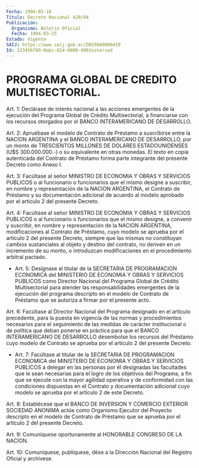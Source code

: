 ```yaml
---
Fecha: 1994-03-18
Título: Decreto Nacional 420/94
Publicación:
  Organismo: Boletín Oficial
  Fecha: 1994-03-25
Estado: Vigente
SAIJ: https://www.saij.gob.ar/DN19940000420
Id: 123456789-0abc-024-0000-4991soterced
---
```

# PROGRAMA GLOBAL DE CREDITO MULTISECTORIAL.

<a id="1"></a>
Art. 1: Declárase de interés nacional a las acciones emergentes de la  ejecución  del  Programa Global de Crédito Multisectorial, a financiarse con los recursos  otorgados por el BANCO INTERAMERICANO DE DESARROLLO.

<a id="2"></a>
Art.  2:  Apruébase  el  modelo  de  Contrato  de  Préstamo  a suscribirse  entre la NACION ARGENTINA y el BANCO INTERAMERICANO DE DESARROLLO,  por  un  monto  de  TRESCIENTOS  MILLONES  DE  DOLARES ESTADOUNIDENSES  (U$S  300.000.000.-)  o  su  equivalente  en otras monedas.  El  texto  en  copia autenticada del Contrato de Préstamo forma  parte  integrante  del    presente  Decreto  como  Anexo  I.

<a id="3"></a>
Art.  3:  Facúltase  al  señor  MINISTRO DE ECONOMIA Y OBRAS Y SERVICIOS PUBLICOS o al funcionario o  funcionarios  que  el  mismo designe  a  suscribir,  en  nombre  y  representación  de la NACION ARGENTINA, el Contrato de Préstamo y su documentación adicional  de acuerdo  al modelo aprobado por el artículo 2 del presente Decreto.

<a id="4"></a>
Art.  4:  Facúltase  al  señor  MINISTRO DE ECONOMIA Y OBRAS Y SERVICIOS PUBLICOS o al funcionario o  funcionarios  que  el  mismo designe,  a convenir y suscribir, en nombre y representación de  la NACION ARGENTINA,  modificaciones  al  Contrato  de  Préstamo, cuyo modelo  se aprueba por el artículo 2 del presente Decreto,  siempre que las mismas  no  constituyan  cambios  sustanciales  al objeto y destino  del  contrato, no deriven en un incremento de su monto,  o introduzcan modificaciones  en  el  procedimiento arbitral pactado.

<a id="5"></a>
* Art. 5: Desígnase al titular de la SECRETARIA DE PROGRAMACION ECONOMICA del  MINISTERIO   DE  ECONOMIA  Y  OBRAS  Y  SERVICIOS PUBLICOS como Director Nacional  del  Programa  Global de Crédito Multisectorial para atender las responsabilidades emergentes  de la ejecución  del  programa  descripto  en  el  modelo  de Contrato de Préstamo que se autoriza a firmar por el presente acto.

<a id="6"></a>
Art.  6: Facúltase al Director Nacional del Programa designado en el artículo  precedente,  para  la  puesta  en  vigencia  de las normas  y  procedimientos  necesarios  para  el  seguimiento de las medidas de carácter institucional o de política que  deban  ponerse en   práctica  para  que  el  BANCO  INTERAMERICANO  DE  DESARROLLO desembolse  los  recursos  del  Préstamo cuyo modelo de Contrato se aprueba por el artículo 2 del presente Decreto.

<a id="7"></a>
* Art. 7: Facúltase al titular de la SECRETARIA DE PROGRAMACION ECONOMICA del  MINISTERIO   DE  ECONOMIA  Y  OBRAS  Y  SERVICIOS PUBLICOS  a  delegar  en  las  personas    por  él  designadas  las facultades que le sean necesarias para el logro  de  los  objetivos del  Programa, a fin que se ejecute con la mayor agilidad operativa y de conformidad  con  las  condiciones dispuestas en el Contrato y documentación adicional cuyo  modelo  se  aprueba por el artículo 2 de este Decreto.

<a id="8"></a>
Art.  8:  Establécese  que  el  BANCO  DE INVERSION Y COMERCIO EXTERIOR  SOCIEDAD  ANONIMA  actúe  como  Organismo   Ejecutor  del Proyecto  descripto  en  el modelo de Contrato de Préstamo  que  se aprueba por el artículo 2 del presente Decreto.

<a id="9"></a>
Art.  9: Comuníquese oportunamente al HONORABLE CONGRESO DE LA NACION.

<a id="10"></a>
Art. 10: Comuníquese, publíquese, dése a la Dirección Nacional del Registro Oficial y archívese.